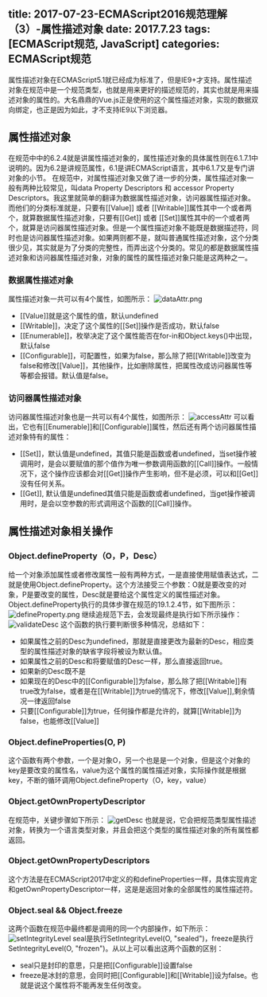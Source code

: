 title: 2017-07-23-ECMAScript2016规范理解（3）-属性描述对象
date: 2017.7.23
tags: [ECMAScript规范, JavaScript]
categories: ECMAScript规范
---
属性描述对象在ECMAScript5.1就已经成为标准了，但是IE9+才支持。属性描述对象在规范中是一个规范类型，也就是用来更好的描述规范的，其实也就是用来描述对象的属性的。大名鼎鼎的Vue.js正是使用的这个属性描述对象，实现的数据双向绑定，也正是因为如此，才不支持IE9以下浏览器。

<!--more-->
## 属性描述对象
在规范中中的6.2.4就是讲属性描述对象的，属性描述对象的具体属性则在6.1.7.1中说明的。因为6.2是讲规范属性，6.1是讲ECMAScript语言，其中6.1.7又是专门讲对象的小节。
在规范中，对属性描述对象又做了进一步的分类，属性描述对象一般有两种比较常见，叫data Property Descriptors 和 accessor Property Descriptors。我这里就简单的翻译为数据属性描述对象，访问器属性描述对象。而他们的分类标准就是，只要有[[Value]] 或者 [[Writable]]属性其中一个或者两个，就算数据属性描述对象，只要有[[Get]] 或者 [[Set]]属性其中的一个或者两个，就算是访问器属性描述对象。但是一个属性描述对象不能既是数据描述符，同时也是访问器属性描述对象。如果两则都不是，就叫普通属性描述对象，这个分类很少见，其实就是为了分类的完整性，而弄出这个分类的。常见的都是数据属性描述对象和访问器属性描述对象，对象的属性的属性描述对象只能是这两种之一。
### 数据属性描述对象
属性描述对象一共可以有4个属性，如图所示：
![dataAttr.png](dataAttr.png)
* [[Value]]就是这个属性的值，默认undefined
* [[Writable]]，决定了这个属性的[[Set]]操作是否成功，默认false
* [[Enumerable]]，枚举决定了这个属性能否在for-in和Object.keys()中出现，默认false
* [[Configurable]]，可配置性，如果为false，那么除了把[[Writable]]改变为false和修改[[Value]]，其他操作，比如删除属性，把属性改成访问器属性等等都会报错。默认值是false。

### 访问器属性描述对象
访问器属性描述对象也是一共可以有4个属性，如图所示：
![accessAttr](accessAttr.png)
可以看出，它也有[[Enumerable]]和[[Configurable]]属性，然后还有两个访问器属性描述对象特有的属性：
* [[Set]]，默认值是undefined，其值只能是函数或者undefined，当set操作被调用时，是会以要赋值的那个值作为唯一参数调用函数的[[Call]]操作。一般情况下，这个操作应该都会对[[Get]]操作产生影响，但不是必须，可以和[[Get]]没有任何关系。
* [[Get]], 默认值是undefined其值只能是函数或者undefined，当get操作被调用时，是会以空参数的形式调用这个函数的[[Call]]操作。

## 属性描述对象相关操作
### Object.defineProperty（O，P，Desc）
给一个对象添加属性或者修改属性一般有两种方式，一是直接使用赋值表达式，二就是使用Object.defineProperty。这个方法接受三个参数：O就是要改变的对象，P是要改变的属性，Desc就是要给这个属性定义的属性描述对象。Object.defineProperty执行的具体步骤在规范的19.1.2.4节，如下图所示：
![defineProperty.png](defineProperty.png)
继续追规范下去，会发现最终是执行如下所示操作：
![validateDesc](validateDesc.png)
这个函数的执行要判断很多种情况，总结如下：
* 如果属性之前的Desc为undefined，那就是直接更改为最新的Desc，相应类型的属性描述对象的缺省字段将被设为默认值。
* 如果属性之前的Desc和将要赋值的Desc一样，那么直接返回true。
* 如果新的Desc既不是
* 如果现在的Desc中的[[Configurable]]为false，那么除了把[[Writable]]有true改为false，或者是在[[Writable]]为true的情况下，修改[[Value]],剩余情况一律返回false
* 只要[[Configurable]]为true，任何操作都是允许的，就算[[Writable]]为false，也能修改[[Value]]

### Object.defineProperties(O, P)
这个函数有两个参数，一个是对象O，另一个也是是一个对象，但是这个对象的key是要改变的属性名，value为这个属性的属性描述对象，实际操作就是根据key，不断的循环调用Object.defineProperty（O，key，value）

### Object.getOwnPropertyDescriptor
在规范中，关键步骤如下所示：
![getDesc](getDesc.png)
也就是说，它会把规范类型属性描述对象，转换为一个语言类型对象，并且会把这个类型的属性描述对象的所有属性都返回。

### Object.getOwnPropertyDescriptors
这个方法是在ECMAScript2017中定义的和defineProperties一样，具体实现肯定和getOwnPropertyDescriptor一样，这是是返回对象的全部属性的属性描述符。

### Object.seal && Object.freeze
这两个函数在规范中最终都是调用的同一个内部操作，如下所示：
![setIntegrityLevel](setIntegrityLevel.png)
seal是执行SetIntegrityLevel(O, "sealed")，freeze是执行SetIntegrityLevel(O, "frozen")。从以上可以看出这两个函数的区别：
* seal只是封印的意思，只是把[[Configurable]]设置false
* freeze是冰封的意思，会同时把[[Configurable]]和[[Writable]]设为false。也就是说这个属性将不能再发生任何改变。

### 
